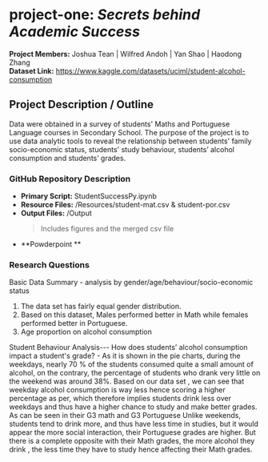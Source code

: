 # **project-one: _Secrets behind Academic Success_**
**Project Members:** Joshua Tean | Wilfred Andoh | Yan Shao | Haodong Zhang \
**Dataset Link:** https://www.kaggle.com/datasets/uciml/student-alcohol-consumption


## **Project Description / Outline**
Data were obtained in a survey of students' Maths and Portuguese Language courses in Secondary School. The purpose of the project is to use data analytic tools to reveal the relationship between students' family socio-economic status, students' study behaviour, students’ alcohol consumption and students’ grades. 


### **GitHub Repository Description**
* **Primary Script:** StudentSuccessPy.ipynb
* **Resource Files:** /Resources/student-mat.csv & student-por.csv
* **Output Files:** /Output 
    >Includes figures and the merged csv file
 * **Powderpoint **   


### **Research Questions**
Basic Data Summary - analysis by gender/age/behaviour/socio-economic status
1. The data set has fairly equal gender distribution. 
2. Based on this dataset, Males performed better in Math while females performed better in Portuguese.
3. Age proportion on alcohol consumption

Student Behaviour Analysis---
How does students’ alcohol consumption impact a student's grade? -
  As it is shown in the pie charts, during the weekdays, nearly 70 % of the students consumed quite a small amount of alcohol, on the contrary, the percentage of students who drank very little on the weekend was around 38%.
 Based on our data set , we can see that weekday alcohol consumption is way less hence scoring a higher percentage as per, which therefore implies students drink less over weekdays and thus have a higher chance to study and make better grades. As can be seen in their G3 math and G3 Portuguese
Unlike weekends, students tend to drink more, and thus have less time in studies, but it would appear the more social interaction, their Portuguese grades are higher. But there is a complete opposite with their Math grades, the more alcohol they drink , the less time they have to study hence affecting their Math grades.



